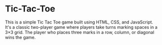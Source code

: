 # Tic-Tac-Toe
This is a simple Tic Tac Toe game built using HTML, CSS, and JavaScript. It's a classic two-player game where players take turns marking spaces in a 3×3 grid. The player who places three marks in a row, column, or diagonal wins the game. 
